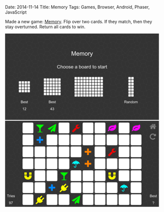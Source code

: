 Date: 2014-11-14
Title: Memory
Tags: Games, Browser, Android, Phaser, JavaScript

Made a new game: [Memory](https://www.cravesoft.com/memory). Flip over two cards. If they match, then they stay overturned. Return all cards to win.

![Memory1](images/memory1.png)
![Memory2](images/memory2.png)
